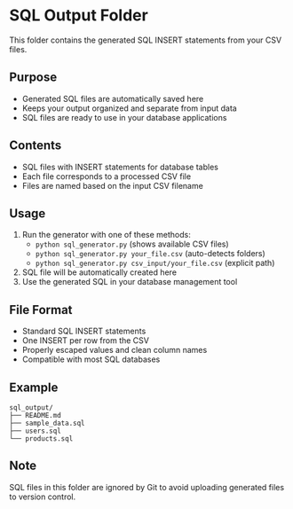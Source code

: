 # SQL Output Folder

This folder contains the generated SQL INSERT statements from your CSV files.

## Purpose
- Generated SQL files are automatically saved here
- Keeps your output organized and separate from input data
- SQL files are ready to use in your database applications

## Contents
- SQL files with INSERT statements for database tables
- Each file corresponds to a processed CSV file
- Files are named based on the input CSV filename

## Usage
1. Run the generator with one of these methods:
   - `python sql_generator.py` (shows available CSV files)
   - `python sql_generator.py your_file.csv` (auto-detects folders)
   - `python sql_generator.py csv_input/your_file.csv` (explicit path)
2. SQL file will be automatically created here
3. Use the generated SQL in your database management tool

## File Format
- Standard SQL INSERT statements
- One INSERT per row from the CSV
- Properly escaped values and clean column names
- Compatible with most SQL databases

## Example
```
sql_output/
├── README.md
├── sample_data.sql
├── users.sql
└── products.sql
```

## Note
SQL files in this folder are ignored by Git to avoid uploading generated files to version control.
